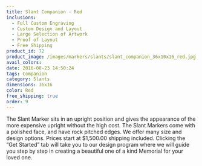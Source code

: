 ```yaml
---
title: Slant Companion - Red
inclusions:
  - Full Custom Engraving
  - Custom Design and Layout
  - Large Selection of Artwork
  - Proof of Layout
  - Free Shipping
product_id: 72
product_image: /images/markers/slants/slant_companion_36x10x16_red.jpg
avail_colors: 
date: 2016-08-23 14:50:24
tags: Companion
category: Slants
dimensions: 36x16
color: Red
free_shipping: true
order: 9
---
```

The Slant Marker sits in an upright position and gives the appearance of the more expensive upright without the high cost. The Slant Markers come with a polished face, and have rock pitched edges. We offer many size and design options. Prices start at $1,500.00 shipping included. Clicking the “Get Started” tab will take you to our design program where we will guide you step by step in creating a beautiful one of a kind Memorial for your loved one.